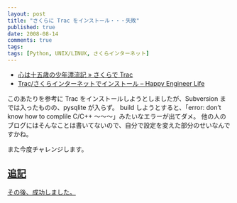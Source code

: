 ```yaml
---
layout: post
title: "さくらに Trac をインストール・・・失敗"
published: true
date: 2008-08-14
comments: true
tags:
tags: [Python, UNIX/LINUX, さくらインターネット]
---
```


- [心は十五歳の少年漂流記 » さくらで Trac](http://seasaw.eek.jp/wordpress/?p=38)
- [Trac/さくらインターネットでインストール &#8211; Happy Engineer Life](http://wiki.cre8system.jp/index.php?Trac%2F%A4%B5%A4%AF%A4%E9%A5%A4%A5%F3%A5%BF%A1%BC%A5%CD%A5%C3%A5%C8%A4%C7%A5%A4%A5%F3%A5%B9%A5%C8%A1%BC%A5%EB)

このあたりを参考に Trac をインストールしようとしましたが、Subversion までは入ったものの、pysqlite が入らず。
build しようとすると、「error: don&#8217;t know how to complile C/C++ ～～～」みたいなエラーが出てダメ。
他の人のブログにはそんなことは書いてないので、自分で設定を変えた部分のせいなんですかね。

また今度チャレンジします。

## <ins>追記</ins>

[その後、成功しました。](/blog/2008/08/23/succeed-to-install-trac-at-sakura-internet/)
